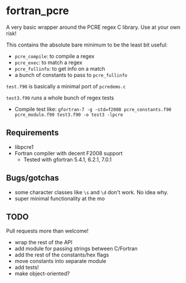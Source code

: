 fortran_pcre
============

A very basic wrapper around the PCRE regex C library. Use at your own risk!

This contains the absolute bare minimum to be the least bit useful:

- `pcre_compile`: to compile a regex
- `pcre_exec`: to match a regex
- `pcre_fullinfo`: to get info on a match
- a bunch of constants to pass to `pcre_fullinfo`

`test.f90` is basically a minimal port of `pcredemo.c`

`test3.f90` runs a whole bunch of regex tests

- Compile test like: `gfortran-7 -g -std=f2008 pcre_constants.f90 pcre_module.f90 test3.f90 -o test3 -lpcre`


Requirements
------------

- libpcre1
- Fortran compiler with decent F2008 support
    - Tested with gfortran 5.4.1, 6.2.1, 7.0.1

Bugs/gotchas
------------

- some character classes like `\s` and `\d` don't work. No idea why.
- super minimal functionality at the mo


TODO
----

Pull requests more than welcome!

- wrap the rest of the API
- add module for passing strings between C/Fortran
- add the rest of the constants/hex flags
- move constants into separate module
- add tests!
- make object-oriented?


